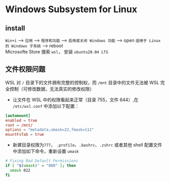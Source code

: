 # Windows Subsystem for Linux

## install

`Win+i` --> `应用` --> `程序和功能` --> `启用或关闭 Windows 功能` --> open `适用于 Linux 的 Windows 子系统` --> reboot  
Microsofte Store 搜索 `wsl`， 安装 `ubuntu20.04 LTS`

## 文件权限问题

WSL 对 `/` 目录下的文件拥有完整的控制权，而 `/mnt` 目录中的文件无法被 WSL 完全控制（可修改数据，无法真实的修改权限）  

- 让文件在 WSL 中的权限看起来正常（目录 755，文件 644）,在 `/etc/wsl.conf` 中添加以下配置：

```conf
[automount]
enabled = true
root = /mnt/
options = "metadata,umask=22,fmask=111"
mountFsTab = true
```

- 新建目录权限为`777`， `.profile`、`.bashrc`、`.zshrc` 或者其他 shell 配置文件中添加如下命令，重新设置 `umask`

```sh
# Fixing Bad Default Permissions
if [ "$(umask)" = "000" ]; then
  umask 022
fi
```
